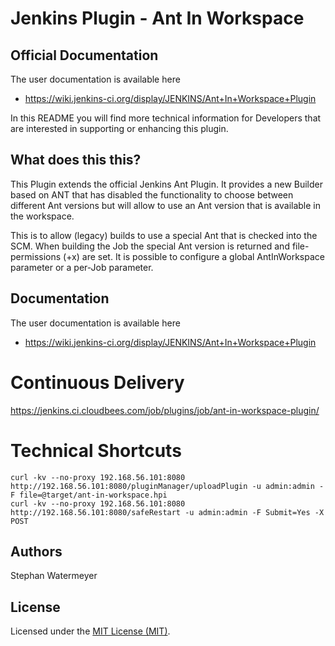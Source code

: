 # Jenkins Plugin - Ant In Workspace

## Official Documentation
The user documentation is available here
* https://wiki.jenkins-ci.org/display/JENKINS/Ant+In+Workspace+Plugin

In this README you will find more technical information for Developers that are interested in supporting or enhancing this plugin.

## What does this  this?
This Plugin extends the official Jenkins Ant Plugin. It provides a new Builder based on ANT that has disabled the functionality to choose between different Ant versions but will allow to use an Ant version that is available in the workspace.

This is to allow (legacy) builds to use a special Ant that is checked into the SCM. When building the Job the special Ant version is returned and file-permissions (+x) are set. It is possible to configure a global AntInWorkspace parameter or a per-Job parameter.

## Documentation
The user documentation is available here
* https://wiki.jenkins-ci.org/display/JENKINS/Ant+In+Workspace+Plugin

# Continuous Delivery
https://jenkins.ci.cloudbees.com/job/plugins/job/ant-in-workspace-plugin/

# Technical Shortcuts
```
curl -kv --no-proxy 192.168.56.101:8080 http://192.168.56.101:8080/pluginManager/uploadPlugin -u admin:admin -F file=@target/ant-in-workspace.hpi
curl -kv --no-proxy 192.168.56.101:8080 http://192.168.56.101:8080/safeRestart -u admin:admin -F Submit=Yes -X POST
```
## Authors
Stephan Watermeyer

## License
Licensed under the [MIT License (MIT)](https://github.com/heremaps/buildrotator-plugin/blob/master/LICENSE).
